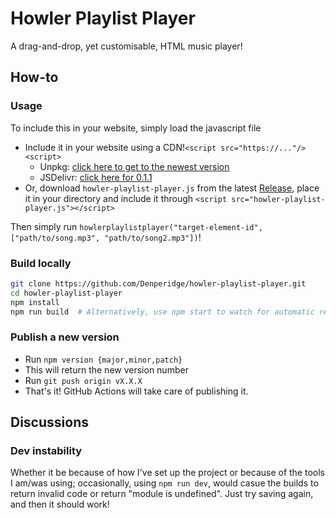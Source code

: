 # Howler Playlist Player
A drag-and-drop, yet customisable, HTML music player!

## How-to
### Usage
To include this in your website, simply load the javascript file
- Include it in your website using a CDN!`<script src="https://..."/><script>`
    - Unpkg: [click here to get to the newest version](https://unpkg.com/howler-playlist-player@latest/dist/howler-playlist-player.js)
    - JSDelivr: [click here for 0.1.1](https://cdn.jsdelivr.net/npm/howler-playlist-player@0.1.1/dist/howler-playlist-player.js)
- Or, download `howler-playlist-player.js` from the latest [Release](https://github.com/Denperidge/howler-playlist-player/releases), place it in your directory and include it through `<script src="howler-playlist-player.js"></script>`

Then simply run `howlerplaylistplayer("target-element-id", ["path/to/song.mp3", "path/to/song2.mp3"])`!


### Build locally
```bash
git clone https://github.com/Denperidge/howler-playlist-player.git
cd howler-playlist-player
npm install
npm run build  # Alternatively, use npm start to watch for automatic rebuild
```

### Publish a new version
- Run `npm version {major,minor,patch}`
- This will return the new version number
- Run `git push origin vX.X.X`
- That's it! GitHub Actions will take care of publishing it.

## Discussions
### Dev instability
Whether it be because of how I've set up the project or because of the tools I am/was using; occasionally, using `npm run dev`, would casue the builds to return invalid code or return "module is undefined". Just try saving again, and then it should work!
